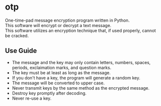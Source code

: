 # otp
<p>One-time-pad message encryption program written in Python.<br/>
This software will encrypt or decrypt a text message.<br/>
This software utilizes an encryption technique that, if used properly, cannot be cracked.</p>

<h2>Use Guide</h2>
<ul>
<li>The message and the key may only contain letters, numbers, spaces, periods, exclaimation marks, and question marks.</li>
<li>The key must be at least as long as the message.</li>
<li>If you don't have a key, the program will generate a random key.</li>
<li>The message will be converted to upper case.</li>
<li>Never transmit keys by the same method as the encrypted message.</li>
<li>Destroy key promptly after decoding.</li>
<li>Never re-use a key.</li>
</ul>
